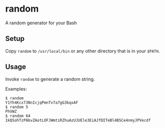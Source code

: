 # random
A random generator for your Bash

## Setup
Copy `random` to `/usr/local/bin` or any other directory that is in your `$PATH`.

## Usage
Invoke `random` to generate a random string. 

Examples:

    $ random 
    Y1Yh4Kcx73NnIcjqPmnTv7a7gG3bqxAF
    $ random 5
    PhVWZ
    $ random 64
    1kQSohTzPAbvZAotLOFJWmtiRZhuAzUJUEle3EiAJfDITeBl4BSCe4nmyJPVecdf



